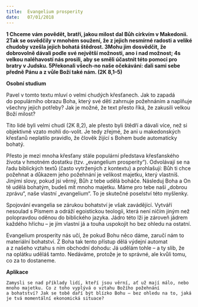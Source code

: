 ```yaml
---
title:  Evangelium prosperity
date:   07/01/2018
---
```


**1 Chceme vám povědět, bratří, jakou milost dal Bůh církvím v Makedonii. 2Tak se osvědčily v mnohém soužení, že z jejich nesmírné radosti a veliké chudoby vzešla jejich bohatá štědrost. 3Mohu jim dosvědčit, že dobrovolně dávali podle své největší možnosti, ano i nad možnost; 4s velkou naléhavostí nás prosili, aby se směli účastnit této pomoci pro bratry v Judsku. 5Překonali všech-no naše očekávání: dali sami sebe předně Pánu a z vůle Boží také nám. (2K 8,1–5)** 

**Osobní studium** 

Pavel v tomto textu mluví o velmi chudých křesťanech. Jak to zapadá do populárního obrazu Boha, který své děti zahrnuje požehnáním a naplňuje všechny jejich potřeby? Jak je možné, že text přesto říká, že zakusili velkou Boží milost? 

Tito lidé byli velmi chudí (2K 8,2), ale přesto byli štědří a dávali více, než si objektivně vzato mohli do-volit. Je tedy zřejmé, že ani u makedonských křesťanů neplatilo pravidlo, že člověk žijící s Bohem bude automaticky bohatý. 

Přesto je mezi mnoha křesťany stále populární představa křesťanského života v hmotném dostatku (tzv. „evangelium prosperity“). Odvolávají se na řadu biblických textů (často vytržených z kontextu) a prohlašují: Bůh ti chce požehnat a důkazem jeho požehnání je velikost majetku, který vlastníš. Jinými slovy, pokud jsi věrný, Bůh z tebe udělá boháče. Následuj Boha a On tě udělá bohatým, budeš mít mnoho majetku. Máme pro tebe naši „dobrou zprávu“, naše vlastní „evangelium“. To je skutečné poselství této myšlenky. 

Spojování evangelia se zárukou bohatství je však zavádějící. Vytváří nesoulad s Písmem a odráží egoistickou teologii, která není ničím jiným než polopravdou oděnou do biblického jazyka. Jádro této lži je zároveň jádrem každého hříchu – je jím vlastní já a touha uspokojit ho bez ohledu na ostatní. 

Evangelium prosperity nás učí, že pokud Bohu něco dáme, zaručí nám to materiální bohatství. Z Boha tak tento přístup dělá výdejní automat a z našeho vztahu s ním obchodní dohodu: Já udělám tohle – a ty slib, že na oplátku uděláš tamto. Nedáváme, protože je to správné, ale kvůli tomu, co za to dostaneme. 

**Aplikace** 

`Zamysli se nad příklady lidí, kteří jsou věrní, ať už mají málo, nebo mnoho majetku. Co z toho vyplývá o vztahu Božího požehnání a bohatství? Jak se tobě daří být blízko Bohu – bez ohledu na to, jaká je tvá momentální ekonomická situace?` 